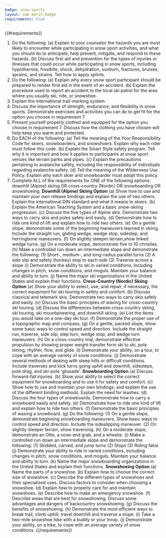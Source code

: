 ```yaml
---
badge: snow-sports
layout: smb-merit-badge
requirements: true
---
```


{{#requirements}}
1. Do the following:
    (a) Explain to your counselor the hazards you are most likely to encounter while participating in snow sport activities, and what you should do to anticipate, help prevent, mitigate, and respond to these hazards.
    (b) Discuss first aid and prevention for the types of injuries or illnesses that could occur while participating in snow sports, including hypothermia, frostbite, shock, dehydration, sunburn, fractures, bruises, sprains, and strains. Tell how to apply splints.
2. Do the following:
    (a) Explain why every snow sport participant should be prepared to render first aid in the event of an accident.
    (b) Explain the procedure used to report an accident to the local ski patrol for the area where you usually ski, ride, or snowshoe.
3. Explain the international trail-marking system.
4. Discuss the importance of strength, endurance, and flexibility in snow sports. Demonstrate exercises and activities you can do to get fit for the option you choose in requirement 7.
5. Present yourself properly clothed and equipped for the option you choose in requirement 7. Discuss how the clothing you have chosen will help keep you warm and protected.
6. Do EACH of the following:
    (a) Tell the meaning of the Your Responsibility Code for skiers, snowboarders, and snowshoers. Explain why each rider must follow this code.
    (b) Explain the Smart Style safety program. Tell why it is important and how it applies to participants at snow sport venues like terrain parks and pipes.
    (c) Explain the precautions pertaining to avalanche safety, including the responsibility of individuals regarding avalanche safety.
    (d) Tell the meaning of the Wilderness Use Policy. Explain why each skier and snowboarder must adopt this policy.
7. Complete ALL of the requirements for ONE of the following options: downhill (Alpine) skiing OR cross-country (Nordic) OR snowboarding OR snowshoeing.
    **Downhill (Alpine) Skiing Option**
    (a) Show how to use and maintain your own release bindings and explain the use of two others. Explain the international DIN standard and what it means to skiers.
    (b) Explain the American Teaching System and a basic snow-skiing progression.
    (c) Discuss the five types of Alpine skis. Demonstrate two ways to carry skis and poles safely and easily.
    (d) Demonstrate how to ride one kind of lift and explain how to ride two others.
    (e) On a gentle slope, demonstrate some of the beginning maneuvers learned in skiing. Include the straight run, gliding wedge, wedge stop, sidestep, and herringbone maneuvers.
    (f) On slightly steeper terrain,show linked wedge turns.
    (g) On a moderate slope, demonstrate five to 10 christies.
    (h) Make a controlled run down an intermediate slope and demonstrate the following:
        (1) Short-, medium-, and long-radius parallel turns
        (2) A side slip and safety (hockey) stop to each side
        (3) Traverse across a slope
    (i) Demonstrate the ability to ski in varied conditions, including changes in pitch, snow conditions, and moguls. Maintain your balance and ability to turn.
    (j) Name the major ski organizations in the United States and explain their functions.
    **Cross-Country (Nordic) Skiing Option**
    (a) Show your ability to select, use, and repair, if necessary, the correct equipment for ski touring in safety and comfort.
    (b) Discuss classical and telemark skis. Demonstrate two ways to carry skis safely and easily.
    (c) Discuss the basic principles of waxing for cross-country ski touring.
    (d) Discuss the differences between cross-country skiing, ski touring, ski mountaineering, and downhill skiing.
    (e) List the items you would take on a one-day ski tour.
    (f) Demonstrate the proper use of a topographic map and compass.
    (g) On a gentle, packed slope, show some basic ways to control speed and direction. Include the straight run, traverse, side slip, step turn, wedge stop, and wedge turn maneuvers.
    (h) On a cross-country trial, demonstrate effective propulsion by showing proper weight transfer form ski to ski, pole timing, rhythm, flow, and glide.
    (i) Demonstrate your ability, on a tour, to cope with an average variety of snow conditions.
    (j) Demonstrate several methods of dealing with steep hills or difficult conditions. Include traverses and kick turns going uphill and downhill, sidesteps, pole drag, and ski-pole 'glissade'.
    **Snowboarding Option**
    (a) Discuss forward-fall injuries.
    (b) Show your ability to select the correct equipment for snowboarding and to use it for safety and comfort.
    (c) Show how to use and maintain your own bindings, and explain the use of the different binding methods. Explain the need for leashes.
    (d) Discuss the four types of snowboards. Demonstrate how to carry a snowboard easily and safely.
    (e) Demonstrate how to ride one kind of lift and explain how to ride two others.
    (f) Demonstrate the basic principles of waxing a snowboard.
    (g) Do the following:
        (1) On a gentle slope, demonstrate beginning snowboarding maneuvers. Show basic ways to control speed and direction. Include the sideslipping maneuver.
        (2) On slightly steeper terrain, show traversing.
    (h) On a moderate slope, demonstrate an Ollie, a nose-end grab, and a wheelie.
    (i) Make a controlled run down an intermediate slope and demonstrate the following:
        (1) Skidded, carved, and jump turns
        (2) Stops
        (3) Riding fakie
    (j) Demonstrate your ability to ride in varied conditions, including changes in pitch, snow conditions, and moguls. Maintain your balance and ability to turn.
    (k) Name the major snowboarding organizations in the United States and explain their functions.
    **Snowshoeing Option**
    (a) Name the parts of a snowshoe.
    (b) Explain how to choose the correct size of snowshoe.
    (c) Describe the different types of snowshoes and their specialized uses. Discuss factors to consider when choosing a snowshoe.
    (d) Explain how to properly care for and maintain snowshoes.
    (e) Describe how to make an emergency snowshoe.
    (f) Describe areas that are best for snowshoeing. Discuss some advantages and dangers of backcountry snowshoeing.
    (g) Discuss the benefits of snowshoeing.
    (h) Demonstrate the most efficient ways to break trail, climb uphill, travel downhill and traverse a slope.
    (i) Take a two-mile snowshoe hike with a buddy or your troop.
    (j) Demonstrate your ability, on a hike, to cope with an average variety of snow conditions.
{{/requirements}}
